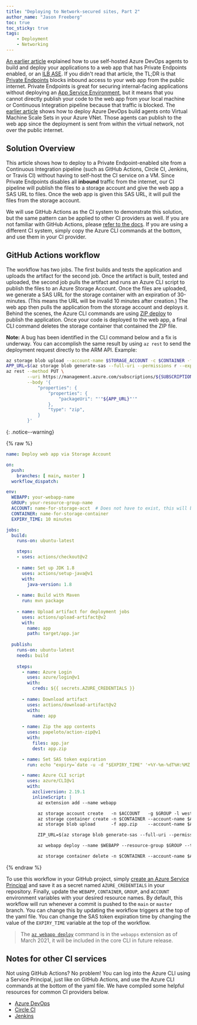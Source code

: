 ```yaml
---
title: "Deploying to Network-secured sites, Part 2"
author_name: "Jason Freeberg"
toc: true
toc_sticky: true
tags: 
    - Deployment
    - Networking
---
```


[An earlier article](https://azure.github.io/AppService/2021/01/04/deploying-to-network-secured-sites.html) explained how to use self-hosted Azure DevOps agents to build and deploy your applications to a web app that has Private Endpoints enabled, or an [ILB ASE](https://docs.microsoft.com/azure/app-service/environment/create-ilb-ase). If you didn't read that article, the TL;DR is that [Private Endpoints](https://azure.github.io/AppService/2020/10/06/private-endpoint-app-service-ga.html) blocks inbound access to your web app from the public internet. Private Endpoints is great for securing internal-facing applications without deploying an [App Service Environment](https://docs.microsoft.com/azure/app-service/environment/intro), but it means that you cannot directly publish your code to the web app from your local machine or Continuous Integration pipeline because that traffic is blocked. The [earlier article](https://azure.github.io/AppService/2021/01/04/deploying-to-network-secured-sites.html) shows how to deploy Azure DevOps build agents onto Virtual Machine Scale Sets in your Azure VNet. Those agents can publish to the web app since the deployment is sent from within the virtual network, not over the public internet.

## Solution Overview

This article shows how to deploy to a Private Endpoint-enabled site from a Continuous Integration pipeline (such as GitHub Actions, Circle CI, Jenkins, or Travis CI) without having to self-host the CI service on a VM. Since Private Endpoints disables all **inbound** traffic from the internet, our CI pipeline will publish the files to a storage account and give the web app a SAS URL to files. Once the web app is given this SAS URL, it will pull the files from the storage account.

We will use GitHub Actions as the CI system to demonstrate this solution, but the same pattern can be applied to other CI providers as well. If you are not familiar with GitHub Actions, please [refer to the docs](https://docs.github.com/en/actions). If you are using a different CI system, simply copy the Azure CLI commands at the bottom, and use them in your CI provider.

## GitHub Actions workflow

The workflow has two jobs. The first builds and tests the application and uploads the artifact for the second job. Once the artifact is built, tested and uploaded, the second job pulls the artifact and runs an Azure CLI script to publish the files to an Azure Storage Account. Once the files are uploaded, we generate a SAS URL for the storage container with an expiration of 30-minutes. (This means the URL will be invalid 10 minutes after creation.) The web app then pulls the application from the storage account and deploys it. Behind the scenes, the Azure CLI commands are using [ZIP deploy](https://docs.microsoft.com/azure/app-service/deploy-zip#deploy-zip-file-with-azure-cli) to publish the application. Once your code is deployed to the web app, a final CLI command deletes the storage container that contained the ZIP file.

**Note:** A bug has been identified in the CLI command below and a fix is underway. You can accomplish the same result by using `az rest` to send the deployment request directly to the ARM API. Example:
```bash
az storage blob upload --account-name $STORAGE_ACCOUNT -c $CONTAINER -f ROOT.war
APP_URL=$(az storage blob generate-sas --full-uri --permissions r --expiry $EXPIRY --account-name $STORAGE_ACCOUNT -c $CONTAINER -n ROOT.war | xargs)
az rest --method PUT \
        --uri https://management.azure.com/subscriptions/${SUBSCRIPTION}/resourceGroups/${RESOURCE_GROUP}/providers/Microsoft.Web/sites/${WEBAPP}/extensions/onedeploy?api-version=2020-12-01 \
        --body '{ 
            "properties": { 
                "properties": {
                    "packageUri": "'"${APP_URL}"'"
                }, 
                "type": "zip",
            }
        }'
```
{: .notice--warning}

{% raw %}
```yaml
name: Deploy web app via Storage Account

on:
  push:
    branches: [ main, master ]
  workflow_dispatch:

env:
  WEBAPP: your-webapp-name
  GROUP: your-resource-group-name
  ACCOUNT: name-for-storage-acct  # Does not have to exist, this will be created for you
  CONTAINER: name-for-storage-container
  EXPIRY_TIME: 10 minutes

jobs:
  build:
    runs-on: ubuntu-latest

    steps:
    - uses: actions/checkout@v2
    
    - name: Set up JDK 1.8
      uses: actions/setup-java@v1
      with:
        java-version: 1.8
        
    - name: Build with Maven
      run: mvn package
      
    - name: Upload artifact for deployment jobs
      uses: actions/upload-artifact@v2
      with:
        name: app
        path: target/app.jar
  
  publish:
    runs-on: ubuntu-latest
    needs: build
    
    steps:
      - name: Azure Login
        uses: azure/login@v1
        with:
          creds: ${{ secrets.AZURE_CREDENTIALS }}
          
      - name: Download artifact
        uses: actions/download-artifact@v2
        with:
          name: app
      
      - name: Zip the app contents
        uses: papeloto/action-zip@v1
        with:
          files: app.jar
          dest: app.zip

      - name: Set SAS token expiration
        run: echo "expiry=`date -u -d "$EXPIRY_TIME" '+%Y-%m-%dT%H:%MZ'`" >> $GITHUB_ENV

      - name: Azure CLI script
        uses: azure/CLI@v1
        with:
          azcliversion: 2.19.1
          inlineScript: |
            az extension add --name webapp

            az storage account create   -n $ACCOUNT   -g $GROUP -l westus
            az storage container create -n $CONTAINER --account-name $ACCOUNT
            az storage blob upload      -f app.zip    --account-name $ACCOUNT -c $CONTAINER -n $ACCOUNT

            ZIP_URL=$(az storage blob generate-sas --full-uri --permissions r --expiry ${{ env.expiry }} --account-name $ACCOUNT -c $CONTAINER -n $ACCOUNT | xargs)

            az webapp deploy --name $WEBAPP --resource-group $GROUP --type zip --src-url  $ZIP_URL --async false

            az storage container delete -n $CONTAINER --account-name $ACCOUNT 
```
{% endraw %}

To use this workflow in your GitHub project, simply [create an Azure Service Principal](https://github.com/azure/login#configure-deployment-credentials) and save it as a secret named `AZURE_CREDENTIALS` in your repository. Finally, update the `WEBAPP`, `CONTAINER`, `GROUP`, and `ACCOUNT` environment variables with your desired resource names. By default, this workflow will run whenever a commit is pushed to the `main` or `master` branch. You can change this by updating the workflow triggers at the top of the yaml file. You can change the SAS token expiration time by changing the value of the `EXPIRY_TIME` variable at the top of the workflow.

> The [`az webapp deploy`](https://docs.microsoft.com/cli/azure/ext/webapp/webapp?view=azure-cli-latest#ext_webapp_az_webapp_deploy) command is in the `webapps` extension as of March 2021, it will be included in the core CLI in future release.

## Notes for other CI services

Not using GitHub Actions? No problem! You can log into the Azure CLI using a Service Principal, just like on GitHub Actions, and use the Azure CLI commands at the bottom of the yaml file. We have compiled some helpful resources for common CI providers below.

- [Azure DevOps](https://docs.microsoft.com/azure/devops/pipelines/tasks/deploy/azure-cli?view=azure-devops)
- [Circle CI](https://circleci.com/developer/orbs/orb/circleci/azure-cli)
- [Jenkins](https://plugins.jenkins.io/azure-cli/)
